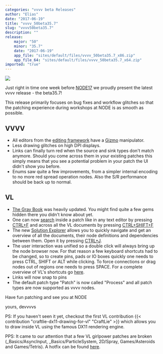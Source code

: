 ```yaml
---
categories: "vvvv beta Releases"
author: "Elias"
date: "2017-06-19"
title: "vvvv_50beta35.7"
slug: "vvvv50beta35.7"
description: ""
release: 
    major: "50"
    minor: "35.7"
    date: "2017-06-19"
    app_file: "sites/default/files/vvvv_50beta35.7_x86.zip"
    app_file_64: "sites/default/files/vvvv_50beta35.7_x64.zip"
imported: "true"
---
```



![](splash_1.png)


Just right in time one week before [NODE17](https://17.nodeforum.org) we proudly present the latest vvvv release - the beta35.7!

This release primarily focuses on bug fixes and workflow glitches so that the patching experience during workshops at NODE is as smooth as possible.

## VVVV
* All editors from the [editing framework](https://betadocs.vvvv.org/topics/graphics/direct3d-9/basics/editing-framework/editing-framework.html) have a [Gizmo](/blog/2017/welcome-gizmo) manipulator.
* Less drawing glitches on high DPI displays.
* Links can finally turn red when the source and sink types don't match anymore. Should you come across them in your existing patches this simply means that you see a potential problem in your patch the UI didn't show you before.
* Enums saw quite a few improvements, from a simpler internal encoding to no more red spread operation nodes. Also the S/R performance should be back up to normal.

## VL
* [The Gray Book](https://vvvv.gitbooks.io/the-gray-book/content/en) was heavily updated. You might find quite a few gems hidden there you didn't know about yet.
* One can now [search](https://vvvv.gitbooks.io/the-gray-book/content/en/reference/hde/finders.html) inside a patch like in any text editor by pressing [CTRL+F](https://vvvv.gitbooks.io/the-gray-book/content/en/reference/hde/patching.html) and across all the VL documents by pressing [CTRL+SHIFT+F](https://vvvv.gitbooks.io/the-gray-book/content/en/reference/hde/patching.html)
* The new [Solution Explorer](https://vvvv.gitbooks.io/the-gray-book/content/en/reference/hde/solution-explorer.html) allows you to quickly navigate and get an overview of all the documents, their node definitions and dependencies between them. Open it by pressing [CTRL+J](https://vvvv.gitbooks.io/the-gray-book/content/en/reference/hde/patching.html).
* The user interaction was unified so a double click will always bring up the node browser now. For that reason a few keyboard shortcuts had to be changed, so to create pins, pads or IO boxes quickly one needs to press CTRL, SHIFT or ALT while clicking. To force connections or drag nodes out of regions one needs to press SPACE. For a complete overview of VL's shortcuts go [here](https://vvvv.gitbooks.io/the-gray-book/content/en/reference/hde/patching.html).
* Links will now snap to pins
* The default patch type "Patch" is now called "Process" and all patch types are now supported as vvvv nodes.

Have fun patching and see you at NODE

yours,
devvvvs

PS: If you haven't seen it yet, checkout the first VL contribution {{< contribution "craftlie-dx11-drawing-for-vl" "CraftLie" >}} which allows you to draw inside VL using the famous DX11 rendering engine.

PPS: It came to our attention that a few VL girlpower patches are broken (_Basics/AsyncInput, _Basics/ParticleSystem, 2D/Spray, Games/Asteroids and Games/Tetris). A hotfix can be found [here](https://matrix.org/_matrix/media/v1/download/matrix.org/QlDcCAIQcAlTjuQWqdbNaLoN).